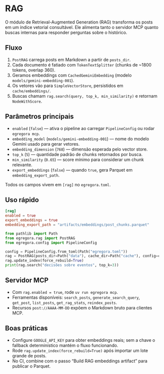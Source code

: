 # RAG

O módulo de Retrieval-Augmented Generation (RAG) transforma os posts em um
índice vetorial consultável.
Ele alimenta tanto o servidor MCP quanto buscas internas para responder
perguntas sobre o histórico.

## Fluxo

1. `PostRAG` carrega posts em Markdown a partir de `posts_dir`.
2. Cada documento é fatiado com `TokenTextSplitter`
   (chunks de ~1800 tokens, overlap 360).
3. Geramos embeddings com `CachedGeminiEmbedding`
   (modelo `models/gemini-embedding-001`).
4. Os vetores vão para `SimpleVectorStore`, persistidos em `cache/embeddings/`.
5. Buscas chamam `rag.search(query, top_k, min_similarity)` e retornam
   `NodeWithScore`.

## Parâmetros principais

- `enabled` (`false`) — ativa o pipeline ao carregar `PipelineConfig` ou rodar
  `egregora mcp`.
- `embedding_model` (`models/gemini-embedding-001`) — nome do modelo Gemini
  usado para gerar vetores.
- `embedding_dimension` (`768`) — dimensão esperada pelo vector store.
- `top_k` (`5`) — quantidade padrão de chunks retornados por busca.
- `min_similarity` (`0.65`) — score mínimo para considerar um chunk relevante.
- `export_embeddings` (`false`) — quando `true`, gera Parquet em
  `embedding_export_path`.

Todos os campos vivem em `[rag]` no `egregora.toml`.

## Uso rápido

```toml
[rag]
enabled = true
export_embeddings = true
embedding_export_path = "artifacts/embeddings/post_chunks.parquet"
```

```python
from pathlib import Path
from egregora.rag import PostRAG
from egregora.config import PipelineConfig

config = PipelineConfig.from_toml(Path("egregora.toml"))
rag = PostRAG(posts_dir=Path("data"), cache_dir=Path("cache"), config=config.rag)
rag.update_index(force_rebuild=True)
print(rag.search("decisões sobre eventos", top_k=3))
```

## Servidor MCP

- Com `rag.enabled = true`, rode `uv run egregora mcp`.
- Ferramentas disponíveis: `search_posts`, `generate_search_query`, `get_post`,
  `list_posts`, `get_rag_stats`, `reindex_posts`.
- Recursos `post://AAAA-MM-DD` expõem o Markdown bruto para clientes MCP.

## Boas práticas

- Configure `GOOGLE_API_KEY` para obter embeddings reais; sem a chave o fallback
  determinístico mantém o fluxo funcionando.
- Rode `rag.update_index(force_rebuild=True)` após importar um lote grande de
  posts.
- No CI, combine com o passo “Build RAG embeddings artifact” para publicar o
  Parquet.
